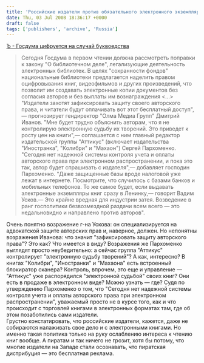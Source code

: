 ```yaml
---
title: 'Российские издатели против обязательного электронного экземпляра'
date: Thu, 03 Jul 2008 18:36:17 +0000
draft: false
tags: ['publishers', 'archive', 'Russia']
---
```


[Ъ - Госдума цифруется на случай буквоедства](http://www.kommersant.ru/doc.aspx?DocsID=908315)  

> Сегодня Госдума в первом чтении должна рассмотреть поправки к закону "О библиотечном деле", легализующие деятельность электронных библиотек. В целях "сохранности фондов" национальные библиотеки предлагается наделить правом оцифровывания книг, видеофильмов и других произведений, что позволит им создавать электронные копии документов без согласия авторов и без выплаты им вознаграждения <...>  
> "Издатели захотят зафиксировать защиту своего авторского права, и читатели будут оплачивать вот этот бесплатный доступ",— прогнозирует гендиректор "Олма Медиа Групп" Дмитрий Иванов. "Мне будет трудно объяснить авторам, что я не контролирую электронную судьбу их творений. Это приведет к росту цен на книги",— соглашается с ним главный редактор издательской группы "Аттикус" (включает издательства "Иностранка", "Колибри" и "Махаон") Сергей Пархоменко. "Сегодня нет надежной системы контроля учета и оплаты авторского права при электронном распространении, и пока это так, автор будет спрашивать с издателя",— добавляет господин Пархоменко. "Даже защищенные базы вроде налоговой уже лежат в интернете. Посмотрите, что случилось с базами банков и мобильных телефонов. То же самое будет, если выдавать электронные экземпляры книг сразу в Ленинку,— говорит Вадим Усков.— Это крайне вредная для индустрии затея. Возведение в ранг госполитики безвозмездной раздачи всем всего — это недальновидно и направлено против авторов".

  
Очень понятно возражение г-на Ускова: он специализируется на адвокатской защите авторских прав и, наверное, должен. Но непонятны возражения Иванова: что значит "зафиксировать защиту авторского права"? Это как? Что имеется в виду? Возражения же Пархоменко выглядят просто неубедительно: а сейчас группа "Аттикус" контролирует "электронную судьбу творений"? А как, интересно? В книгах "Колибри", "Иностранки" и "Махаона" есть встроенный блокиратор сканера? Контроль, впрочем, это еще и управление — "Аттикус" уже распорядился "электронной судьбой" своих книг? Они есть в продаже в электронном виде? Можно узнать — где? Судя по утверждению Пархоменко о том, что "Сегодня нет надежной системы контроля учета и оплаты авторского права при электронном распространении", уважаемый просто не в курсе того, как и что происходит с торговлей книгами в электронных форматах там, где об этом позаботились сами издатели.  
Грустно констатировать, что российские издатели, кажется, даже не собираются налаживать свое дело и с электронными книгами. Но именно такая политика только на руку ослаблению интереса к чтению книг вообще. А пиратам и так ничего не грозит, хотя бы потому, что многие издатели на Западе стали осознавать, что пиратская дистрибуция — это бесплатная реклама.

